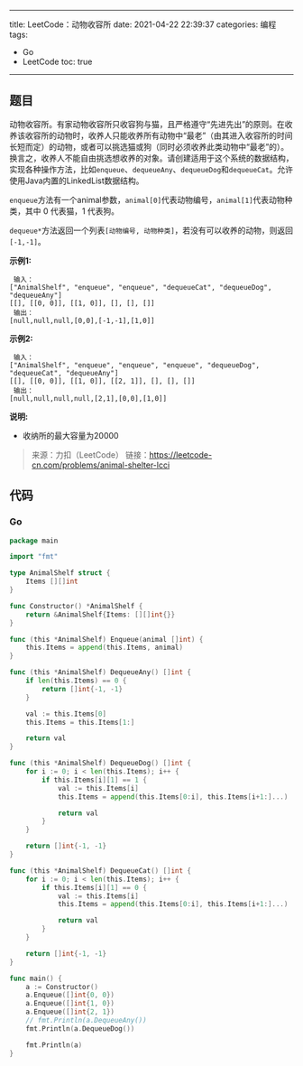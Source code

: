 ----
title: LeetCode：动物收容所
date: 2021-04-22 22:39:37
categories: 编程
tags: 
- Go
- LeetCode
toc: true
----

## 题目

动物收容所。有家动物收容所只收容狗与猫，且严格遵守“先进先出”的原则。在收养该收容所的动物时，收养人只能收养所有动物中“最老”（由其进入收容所的时间长短而定）的动物，或者可以挑选猫或狗（同时必须收养此类动物中“最老”的）。换言之，收养人不能自由挑选想收养的对象。请创建适用于这个系统的数据结构，实现各种操作方法，比如`enqueue`、`dequeueAny`、`dequeueDog`和`dequeueCat`。允许使用Java内置的LinkedList数据结构。

`enqueue`方法有一个animal参数，`animal[0]`代表动物编号，`animal[1]`代表动物种类，其中 0 代表猫，1 代表狗。

`dequeue*`方法返回一个列表`[动物编号, 动物种类]`，若没有可以收养的动物，则返回`[-1,-1]`。

**示例1:**

```
 输入：
["AnimalShelf", "enqueue", "enqueue", "dequeueCat", "dequeueDog", "dequeueAny"]
[[], [[0, 0]], [[1, 0]], [], [], []]
 输出：
[null,null,null,[0,0],[-1,-1],[1,0]]
```

<!-- more -->

**示例2:**

```
 输入：
["AnimalShelf", "enqueue", "enqueue", "enqueue", "dequeueDog", "dequeueCat", "dequeueAny"]
[[], [[0, 0]], [[1, 0]], [[2, 1]], [], [], []]
 输出：
[null,null,null,null,[2,1],[0,0],[1,0]]
```

**说明:**

- 收纳所的最大容量为20000

> 来源：力扣（LeetCode）
> 链接：https://leetcode-cn.com/problems/animal-shelter-lcci

## 代码

### Go

```go
package main

import "fmt"

type AnimalShelf struct {
	Items [][]int
}

func Constructor() *AnimalShelf {
	return &AnimalShelf{Items: [][]int{}}
}

func (this *AnimalShelf) Enqueue(animal []int) {
	this.Items = append(this.Items, animal)
}

func (this *AnimalShelf) DequeueAny() []int {
	if len(this.Items) == 0 {
		return []int{-1, -1}
	}

	val := this.Items[0]
	this.Items = this.Items[1:]

	return val
}

func (this *AnimalShelf) DequeueDog() []int {
	for i := 0; i < len(this.Items); i++ {
		if this.Items[i][1] == 1 {
			val := this.Items[i]
			this.Items = append(this.Items[0:i], this.Items[i+1:]...)

			return val
		}
	}

	return []int{-1, -1}
}

func (this *AnimalShelf) DequeueCat() []int {
	for i := 0; i < len(this.Items); i++ {
		if this.Items[i][1] == 0 {
			val := this.Items[i]
			this.Items = append(this.Items[0:i], this.Items[i+1:]...)

			return val
		}
	}

	return []int{-1, -1}
}

func main() {
	a := Constructor()
	a.Enqueue([]int{0, 0})
	a.Enqueue([]int{1, 0})
	a.Enqueue([]int{2, 1})
	// fmt.Println(a.DequeueAny())
	fmt.Println(a.DequeueDog())

	fmt.Println(a)
}
```